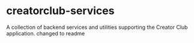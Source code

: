 # creatorclub-services
A collection of backend services and utilities supporting the Creator Club application.
changed to readme